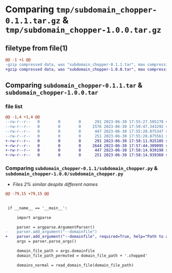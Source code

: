 # Comparing `tmp/subdomain_chopper-0.1.1.tar.gz` & `tmp/subdomain_chopper-1.0.0.tar.gz`

## filetype from file(1)

```diff
@@ -1 +1 @@
-gzip compressed data, was "subdomain_chopper-0.1.1.tar", max compression
+gzip compressed data, was "subdomain_chopper-1.0.0.tar", max compression
```

## Comparing `subdomain_chopper-0.1.1.tar` & `subdomain_chopper-1.0.0.tar`

### file list

```diff
@@ -1,4 +1,4 @@
--rw-r--r--   0        0        0      291 2023-06-30 17:55:27.505278 subdomain_chopper-0.1.1/pyproject.toml
--rw-r--r--   0        0        0     2576 2023-06-30 17:50:47.343292 subdomain_chopper-0.1.1/subdomain_chopper.py
--rw-r--r--   0        0        0      447 2023-06-30 17:55:28.875347 subdomain_chopper-0.1.1/setup.py
--rw-r--r--   0        0        0      251 2023-06-30 17:55:28.875561 subdomain_chopper-0.1.1/PKG-INFO
+-rw-r--r--   0        0        0      291 2023-06-30 17:58:11.925105 subdomain_chopper-1.0.0/pyproject.toml
+-rw-r--r--   0        0        0     2644 2023-06-30 17:57:44.309095 subdomain_chopper-1.0.0/subdomain_chopper.py
+-rw-r--r--   0        0        0      447 2023-06-30 17:58:14.939198 subdomain_chopper-1.0.0/setup.py
+-rw-r--r--   0        0        0      251 2023-06-30 17:58:14.939360 subdomain_chopper-1.0.0/PKG-INFO
```

### Comparing `subdomain_chopper-0.1.1/subdomain_chopper.py` & `subdomain_chopper-1.0.0/subdomain_chopper.py`

 * *Files 2% similar despite different names*

```diff
@@ -79,15 +79,15 @@
 
 
 if __name__ == '__main__':
 
     import argparse
 
     parser = argparse.ArgumentParser()
-    parser.add_argument("--domainfile")
+    parser.add_argument("--domainfile", required=True, help="Path to a newline-separated list of domains.")
     args = parser.parse_args()
 
     domain_file_path = args.domainfile
     domain_file_path_permuted = domain_file_path + '.chopped'
 
     domains_normal = read_domain_file(domain_file_path)
```

